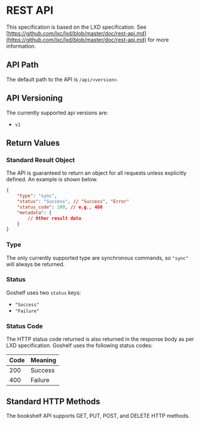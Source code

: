 # REST API

This specification is based on the LXD specification. See [https://github.com/lxc/lxd/blob/master/doc/rest-api.md](https://github.com/lxc/lxd/blob/master/doc/rest-api.md) for more information.

## API Path

The default path to the API is `/api/<version>`.

## API Versioning

The currently supported api versions are:

- `v1`

## Return Values

### Standard Result Object

The API is guaranteed to return an object for all requests unless explicitly defined. An example is shown below.

```json
{
    "type": "sync",
    "status": "Success", // "Success", "Error"
    "status_code": 200, // e.g., 400
    "metadata": {
        // Other result data
    }
}
```

### Type

The only currently supported type are synchronous commands, so `"sync"` will always be returned.

### Status

Goshelf uses two `status` keys:

- `"Success"`
- `"Failure"`


### Status Code

The HTTP status code returned is also returned in the response body as per LXD specification. Goshelf uses the following status codes:

Code | Meaning
--- | ---
200 | Success
400 | Failure

## Standard HTTP Methods

The bookshelf API supports GET, PUT, POST, and DELETE HTTP methods.
